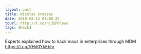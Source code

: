 ```yaml
---
layout: post
title: Nicolas Krassas
date: 2018-08-12 01:00:22
tourl: http://t.co/nj3EPPRowo
tags: [Hack]
---
```

Experts explained how to hack macs in enterprises through MDM https://t.co/VHd0YkEbhr